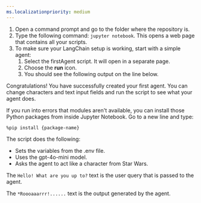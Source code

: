 ```yaml
---
ms.localizationpriority: medium
---
```


<!-- markdownlint-disable MD041 -->

1. Open a command prompt and go to the folder where the repository is.
2. Type the following command: `jupyter notebook`. This opens a web page that contains all your scripts.
3. To make sure your LangChain setup is working, start with a simple agent:
    1. Select the firstAgent script. It will open in a separate page.
    2. Choose the **run** icon.
    3. You should see the following output on the line below.

Congratulations! You have successfully created your first agent. You can change characters and text input fields and run the script to see what your agent does.

If you run into errors that modules aren't available, you can install those Python packages from inside Jupyter Notebook. Go to a new line and type:

`%pip install {package-name}`

The script does the following:

- Sets the variables from the .env file.
- Uses the gpt-4o-mini model.
- Asks the agent to act like a character from Star Wars.

The `Hello! What are you up to?` text is the user query that is passed to the agent.

The `*Roooaaarrr!......` text is the output generated by the agent.